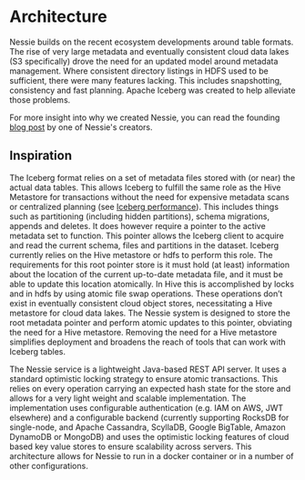 # Architecture

Nessie builds on the recent ecosystem developments around table formats. The rise of
very large metadata and eventually consistent cloud data lakes (S3 specifically) drove
the need for an updated model around metadata management. Where consistent directory
listings in HDFS used to be sufficient, there were many features lacking. This includes
snapshotting, consistency and fast planning. Apache Iceberg was created to help alleviate
those problems.

For more insight into why we created Nessie, you can read the founding [blog post](https://www.dremio.com/introducing-project-nessie/) by one of Nessie's
creators.

## Inspiration

The Iceberg format relies on a set of metadata files stored with (or near) the actual
data tables. This allows Iceberg to fulfill the same role as the Hive Metastore for transactions without the need for
expensive metadata scans or centralized planning (see [Iceberg
performance](https://iceberg.apache.org/performance/)). This includes
things such as partitioning (including hidden partitions), schema migrations, appends and deletes.  It does however
require a pointer to the active metadata set to function. This pointer allows the Iceberg client to acquire and read the
current schema, files and partitions in the dataset. Iceberg currently relies on the Hive metastore or hdfs to perform
this role. The requirements for this root pointer store is it must hold (at least) information about the location of the
current up-to-date metadata file, and it must be able to update this location atomically. In Hive this is accomplished by
locks and in hdfs by using atomic file swap operations. These operations don’t exist in eventually consistent cloud
object stores, necessitating a Hive metastore for cloud data lakes. The Nessie system is designed to store the
root metadata pointer and perform atomic updates to this pointer, obviating the need for a Hive metastore. Removing the
need for a Hive metastore simplifies deployment and broadens the reach of tools that can work with Iceberg tables.

The Nessie service is a lightweight Java-based REST API server. It uses a standard optimistic locking strategy
to ensure atomic transactions. This relies on every operation carrying an expected
hash state for the store and allows for a very light weight and
scalable implementation. The implementation uses configurable authentication (e.g. IAM on AWS, JWT elsewhere) and a
configurable backend (currently supporting RocksDB for single-node, and Apache Cassandra, ScyllaDB, Google BigTable,
Amazon DynamoDB or MongoDB) and uses the optimistic locking features of cloud based key value stores to ensure
scalability across servers. This architecture allows for Nessie to run in a docker container or in a number of other
configurations.

